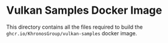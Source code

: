 # Vulkan Samples Docker Image

This directory contains all the files required to build the `ghcr.io/KhronosGroup/vulkan-samples` docker image.